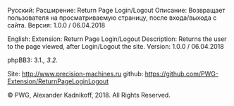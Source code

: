 Русский:
Расширение: Return Page Login/Logout
Описание: Возвращает пользователя на просматриваемую страницу, после входа/выхода с сайта.
Версия: 1.0.0 / 06.04.2018

English:
Extension: Return Page Login/Logout
Description: Returns the user to the page viewed, after Login/Logout the site.
Version: 1.0.0 / 06.04.2018

phpBB3: 3.1.*, 3.2.*

Site: http://www.precision-machines.ru
github: https://github.com/PWG-Extension/ReturnPageLoginLogout

© PWG, Alexander Kadnikoff,  2018. All Rights Reserved.